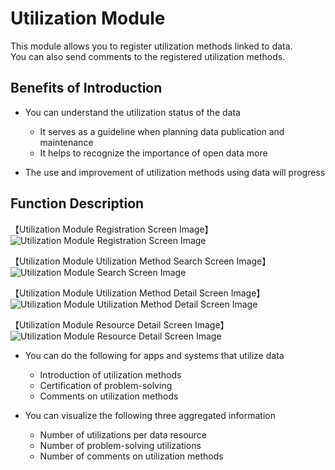 # Utilization Module

This module allows you to register utilization methods linked to data.  
You can also send comments to the registered utilization methods.

## Benefits of Introduction

* You can understand the utilization status of the data
  * It serves as a guideline when planning data publication and maintenance
  * It helps to recognize the importance of open data more

* The use and improvement of utilization methods using data will progress

## Function Description

【Utilization Module Registration Screen Image】  
![Utilization Module Registration Screen Image](../assets/register_utilization_image.jpg)

【Utilization Module Utilization Method Search Screen Image】  
![Utilization Module Search Screen Image](../assets/search_utilization_image.jpg)

【Utilization Module Utilization Method Detail Screen Image】  
![Utilization Module Utilization Method Detail Screen Image](../assets/utilizations_image.jpg)

【Utilization Module Resource Detail Screen Image】  
![Utilization Module Resource Detail Screen Image](../assets/utilization_comment_image.jpg)

* You can do the following for apps and systems that utilize data
  * Introduction of utilization methods
  * Certification of problem-solving
  * Comments on utilization methods

* You can visualize the following three aggregated information
  * Number of utilizations per data resource
  * Number of problem-solving utilizations
  * Number of comments on utilization methods

